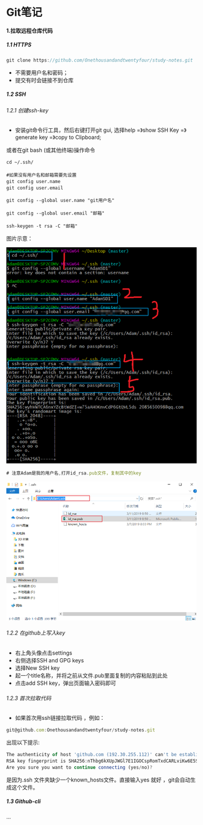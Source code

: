 # Git笔记

#### 1.拉取远程仓库代码

##### 1.1 HTTPS

```js
git clone https://github.com/Onethousandandtwentyfour/study-notes.git
```

- 不需要用户名和密码；
- 提交有时会链接不到仓库

##### 1.2 SSH

###### 1.2.1 创建ssh-key

- 安装git命令行工具，然后右键打开git gui, 选择help =》show SSH Key =》generate key =》copy  to  Clipboard;

或者在git bash (或其他终端)操作命令

```html
cd ~/.ssh/

#如果没有用户名和邮箱需要先设置
git config user.name  
git config user.email

git config --global user.name "git用户名"

git config --global user.email "邮箱"

ssh-keygen -t rsa -C "邮箱"
```

图片示意：

![1459059-20190311091140123-2018756030](./imgs/1459059-20190311091140123-2018756030.png)

```js
# 注意Adam是我的用户名,打开id_rsa.pub文件，复制其中的key
```



![1459059-20190311091637642-635196217](./imgs/1459059-20190311091637642-635196217.png)

###### 1.2.2   在github上写入key

- 右上角头像点击settings
- 右侧选择SSH and GPG keys
- 选择New SSH key
- 起一个title名称，并将之前从文件.pub里面复制的内容粘贴到此处
- 点击add SSH key，弹出页面输入密码即可

###### 1.2.3 首次拉取代码

- 如果首次用ssh链接拉取代码 ，例如：

```js
git@github.com:Onethousandandtwentyfour/study-notes.git
```

出现以下提示:

```js
The authenticity of host 'github.com (192.30.255.112)' can't be established.
RSA key fingerprint is SHA256:nThbg6kXUpJWGl7E1IGOCspRomTxdCARLviKw6E5SY8.
Are you sure you want to continue connecting (yes/no)? 
```

 是因为.ssh 文件夹缺少一个known_hosts文件。直接输入yes 就好 ，git会自动生成这个文件。

##### 1.3 Github-cli

...



